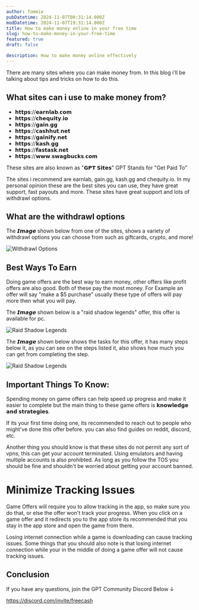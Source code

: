 ```yaml
---
author: Tommie
pubDatetime: 2024-11-07T00:31:14.000Z
modDatetime: 2024-11-07T19:31:14.000Z
title: How to make money online in your free time
slug: how-to-make-money-in-your-free-time
featured: true
draft: false

description: How to make money online effectively
---
```


There are many sites where you can make money from. In this blog i'll be talking about tips and tricks on how to do this. 

## What sites can i use to make money from?

- 𝗵𝘁𝘁𝗽𝘀://𝗲𝗮𝗿𝗻𝗹𝗮𝗯.𝗰𝗼𝗺
- 𝗵𝘁𝘁𝗽𝘀://𝗰𝗵𝗲𝗾𝘂𝗶𝘁𝘆.𝗶𝗼
- 𝗵𝘁𝘁𝗽𝘀://𝗴𝗮𝗶𝗻.𝗴𝗴
- 𝗵𝘁𝘁𝗽𝘀://𝗰𝗮𝘀𝗵𝗵𝘂𝘁.𝗻𝗲𝘁
- 𝗵𝘁𝘁𝗽𝘀://𝗴𝗮𝗶𝗻𝗶𝗳𝘆.𝗻𝗲𝘁
- 𝗵𝘁𝘁𝗽𝘀://𝗸𝗮𝘀𝗵.𝗴𝗴
- 𝗵𝘁𝘁𝗽𝘀://𝗳𝗮𝘀𝘁𝗮𝘀𝗸.𝗻𝗲𝘁
- 𝗵𝘁𝘁𝗽𝘀://𝘄𝘄𝘄.𝘀𝘄𝗮𝗴𝗯𝘂𝗰𝗸𝘀.𝗰𝗼𝗺

These sites are also known as "𝗚𝗣𝗧 𝗦𝗶𝘁𝗲𝘀" 
GPT Stands for "Get Paid To"

The sites i recommend are earnlab, gain.gg, kash.gg and chequity.io.
In my personal opinion these are the best sites you can use, they have great support, fast payouts and more. These sites have great support and lots of withdrawl options. 

## What are the withdrawl options

The 𝙄𝙢𝙖𝙜𝙚 shown below from one of the sites, shows a variety of withdrawl options you can choose from such as giftcards, crypto, and more!

![Withdrawl Options](@assets/images/withdrawl1.PNG)

## Best Ways To Earn

Doing game offers are the best way to earn money, other offers like profit offers are also good. Both of these pay the most money. For Example an offer will say "make a $5 purchase" usually these type of offers will pay more then what you will pay. 

The 𝙄𝙢𝙖𝙜𝙚 shown below is a "raid shadow legends" offer, this offer is available for pc.

![Raid Shadow Legends](@assets/images/raid1.PNG)

The 𝙄𝙢𝙖𝙜𝙚 shown below shows the tasks for this offer, it has many steps below it, as you can see on the steps listed it, also shows how much you can get from completing the step. 

![Raid Shadow Legends](@assets/images/raid2.png)

## Important Things To Know:

Spending money on game offers can help speed up progress and make it easier to complete but the main thing to these game offers is 𝗸𝗻𝗼𝘄𝗹𝗲𝗱𝗴𝗲 𝗮𝗻𝗱 𝘀𝘁𝗿𝗮𝘁𝗲𝗴𝗶𝗲𝘀.

If its your first time doing one, its recommended to reach out to people who might've done this offer before. you can also find guides on reddit, discord, etc.

Another thing you should know is that these sites do not permit any sort of vpns, this can get your account terminated. Using emulators and having multiple accounts 
is also prohibted. As long as you follow the TOS you should be fine and shouldn't be worried about getting your account banned.


# Minimize Tracking Issues 

Game Offers will require you to allow tracking in the app, so make sure you do that, or else the offer won't track your progress. When you click on a game offer and it redirects you to the app store its recommended that you stay in the app store and open the game from there.

Losing internet connection while a game is downloading can cause tracking issues. Some things that you should also note is that losing internet connection while your in the middle of doing a game offer will not cause tracking issues. 

## Conclusion

If you have any questions, join the GPT Community Discord Below ↓

https://discord.com/invite/freecash
